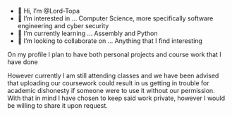 - 👋 Hi, I’m @Lord-Topa
- 👀 I’m interested in ... Computer Science, more specifically software engineering and cyber security
- 🌱 I’m currently learning ... Assembly and Python 
- 💞️ I’m looking to collaborate on ... Anything that I find interesting

On my profile I plan to have both personal projects and course work that I have done

However currently I am still attending classes and we have been advised that uploading our coursework could result in us getting in trouble for academic dishonesty if someone were to use it without our permission. With that in mind I have chosen to keep said work private, however I would be willing to share it upon request. 

<!---
Lord-Topa/Lord-Topa is a ✨ special ✨ repository because its `README.md` (this file) appears on your GitHub profile.
You can click the Preview link to take a look at your changes.
--->
